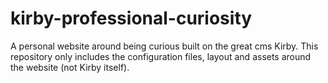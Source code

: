# kirby-professional-curiosity
A personal website around being curious built on the great cms Kirby. This repository only includes the configuration files, layout and assets around the website (not Kirby itself).
